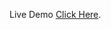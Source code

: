 Live Demo <a target="_blank" href="https://mecurialminds.github.io/CareWiz-Cinema-Bot/index.html">Click Here</a>.
